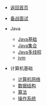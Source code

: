 * [返回首页](./README.md)

* [备战面试](./docs/Guide/a-1备战面试.md)
  
* Java

  * [Java基础](./docs/Guide/b-1面试题总结-Java基础.md)
  * [Java集合](./docs/Guide/b-2Java集合.md)
  * [Java多线程](./docs/Guide/b-3Java多线程.md)
  * [jvm](./docs/Guide/b-4jvm.md)

* 计算机基础

  * [计算机网络](./docs/Guide/c-1计算机网络.md)
  * [数据结构](./docs/Guide/c-2数据结构.md)
  * [算法](./docs/Guide/c-3算法.md)
  * [操作系统](./docs/Guide/c-4操作系统.md)

  


